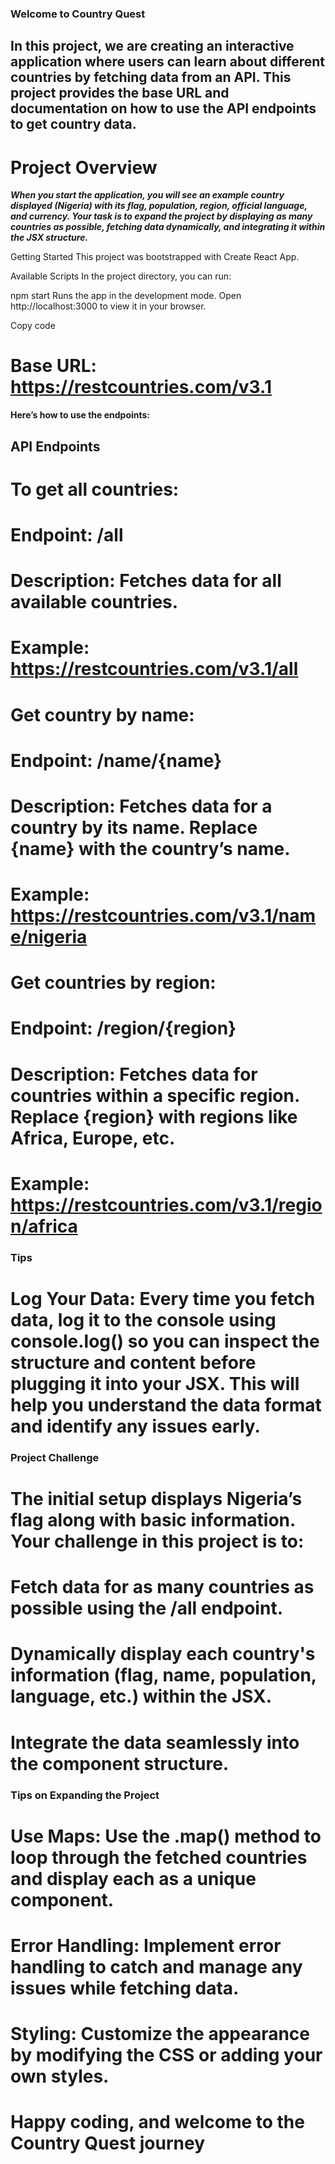 ### Welcome to Country Quest
## In this project, we are creating an interactive application where users can learn about different countries by fetching data from an API. This project provides the base URL and documentation on how to use the API endpoints to get country data.

# Project Overview
***When you start the application, you will see an example country displayed (Nigeria) with its flag, population, region, official language, and currency. Your task is to expand the project by displaying as many countries as possible, fetching data dynamically, and integrating it within the JSX structure.***

Getting Started
This project was bootstrapped with Create React App.

Available Scripts
In the project directory, you can run:

npm start
Runs the app in the development mode.
Open http://localhost:3000 to view it in your browser.


Copy code
# Base URL: https://restcountries.com/v3.1
**Here’s how to use the endpoints:**

## API Endpoints

# To get all countries:
# Endpoint: /all
# Description: Fetches data for all available countries.
# Example: https://restcountries.com/v3.1/all


# Get country by name:
# Endpoint: /name/{name}
# Description: Fetches data for a country by its name. Replace {name} with the country’s name.
# Example: https://restcountries.com/v3.1/name/nigeria

# Get countries by region:
# Endpoint: /region/{region}
# Description: Fetches data for countries within a specific region. Replace {region} with regions like Africa, Europe, etc.
# Example: https://restcountries.com/v3.1/region/africa

### Tips
# Log Your Data: Every time you fetch data, log it to the console using console.log() so you can inspect the structure and content before plugging it into your JSX. This will help you understand the data format and identify any issues early.

### Project Challenge
# The initial setup displays Nigeria’s flag along with basic information. Your challenge in this project is to:

# Fetch data for as many countries as possible using the /all endpoint.
# Dynamically display each country's information (flag, name, population, language, etc.) within the JSX.
# Integrate the data seamlessly into the component structure.


### Tips on Expanding the Project
# Use Maps: Use the .map() method to loop through the fetched countries and display each as a unique component.
# Error Handling: Implement error handling to catch and manage any issues while fetching data.
# Styling: Customize the appearance by modifying the CSS or adding your own styles.
# Happy coding, and welcome to the Country Quest journey